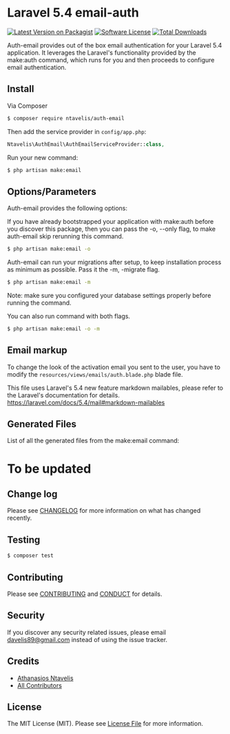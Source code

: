 # Laravel 5.4 email-auth

[![Latest Version on Packagist][ico-version]][link-packagist]
[![Software License][ico-license]](LICENSE.md)
[![Total Downloads][ico-downloads]][link-downloads]


Auth-email provides out of the box email authentication for your Laravel 5.4 application. It leverages the Laravel's functionality provided by the make:auth command, which runs for you and then proceeds to configure email authentication.

## Install

Via Composer

``` bash
$ composer require ntavelis/auth-email
```
Then add the service provider in `config/app.php`:

```php
Ntavelis\AuthEmail\AuthEmailServiceProvider::class,
```

Run your new command:

``` bash
$ php artisan make:email
```

## Options/Parameters

Auth-email provides the following options:

If you have already bootstrapped your application with make:auth before you discover this package, then you can pass the -o, --only flag, to make auth-email skip rerunning this command.

``` bash
$ php artisan make:email -o
```

Auth-email can run your migrations after setup, to keep installation process as minimum as possible. Pass it the -m, -migrate flag.

``` bash
$ php artisan make:email -m
```
Note: make sure you configured your database settings properly before running the command.

You can also run command with both flags.

``` bash
$ php artisan make:email -o -m
```
## Email markup
To change the look of the activation email you sent to the user, you have to modify the `resources/views/emails/auth.blade.php` blade file.

This file uses Laravel's 5.4 new feature markdown mailables, please refer to the Laravel's documentation for details.
https://laravel.com/docs/5.4/mail#markdown-mailables

## Generated Files
List of all the generated files from the make:email command:

# To be updated

## Change log

Please see [CHANGELOG](CHANGELOG.md) for more information on what has changed recently.

## Testing

``` bash
$ composer test
```

## Contributing

Please see [CONTRIBUTING](CONTRIBUTING.md) and [CONDUCT](CONDUCT.md) for details.

## Security

If you discover any security related issues, please email davelis89@gmail.com instead of using the issue tracker.

## Credits

- [Athanasios Ntavelis][link-author]
- [All Contributors][link-contributors]

## License

The MIT License (MIT). Please see [License File](LICENSE.md) for more information.

[ico-version]: https://img.shields.io/packagist/v/ntavelis/auth-email.svg?style=flat-square
[ico-license]: https://img.shields.io/badge/license-MIT-brightgreen.svg?style=flat-square
[ico-downloads]: https://img.shields.io/packagist/dt/ntavelis/auth-email.svg?style=flat-square

[link-packagist]: https://packagist.org/packages/ntavelis/auth-email
[link-downloads]: https://packagist.org/packages/ntavelis/auth-email
[link-author]: https://github.com/ntavelis
[link-contributors]: ../../contributors
